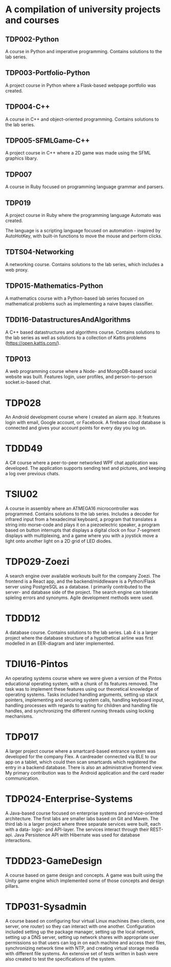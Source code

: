 # A compilation of university projects and courses

## TDP002-Python

A course in Python and imperative programming. Contains solutions to the lab series.

## TDP003-Portfolio-Python

A project course in Python where a Flask-based webpage portfolio was created.  

## TDP004-C++

A course in C++ and object-oriented programming. Contains solutions to the lab series.

## TDP005-SFMLGame-C++

A project course in C++ where a 2D game was made using the SFML graphics libary.

## TDP007

A course in Ruby focused on programming language grammar and parsers.

## TDP019

A project course in Ruby where the programming language Automato was created.

The language is a scripting language focused on automation - inspired by AutoHotKey, with built-in functions to move the mouse and perform clicks.

## TDTS04-Networking

A networking course. Contains solutions to the lab series, which includes a web proxy.

## TDP015-Mathematics-Python

A mathematics course with a Python-based lab series focused on mathematical problems such as implementing a naive bayes classifier.

## TDDI16-DatastructuresAndAlgorithms

A C++ based datastructures and algorithms course. Contains solutions to the lab series as well as solutions to a collection of Kattis problems (https://open.kattis.com/).

## TDP013

A web programming course where a Node- and MongoDB-based social website was built. Features login, user profiles, and person-to-person socket.io-based chat.

# TDP028

An Android development course where I created an alarm app. It features login with email, Google account, or Facebook. A firebase cloud database is connected and gives your account points for every day you log on.

# TDDD49

A C# course where a peer-to-peer networked WPF chat application was developed. The application supports sending text and pictures, and keeping a log over previous chats.

# TSIU02

A course in assembly where an ATMEGA16 microcontroller was programmed. Contains solutions to the lab series. Includes a decoder for infrared input from a hexadecimal keyboard, a program that translates a string into morse-code and plays it on a piezoelectric speaker, a program based on button interrupts that displays a digital clock on four 7-segment displays with multiplexing, and a game where you with a joystick move a light onto another light on a 2D grid of LED diodes.

# TDP029-Zoezi

A search engine over available workouts built for the company Zoezi. The frontend is a React app, and the backend/middleware is a Python/Flask server using PostgreSQL as a database. I primarily contributed to the server- and database side of the project. The search engine can tolerate spleling errors and synonyms. Agile development methods were used.

# TDDD12

A database course. Contains solutions to the lab series. Lab 4 is a larger project where the database structure of a hypothetical airline was first modelled in an EER-diagram and later implemented. 

# TDIU16-Pintos

An operating systems course where we were given a version of the Pintos educational operating system, with a chunk of its features removed. The task was to implement these features using our theoretical knowledge of operating systems. Tasks included handling arguments, setting up stack pointers, implementing and securing system calls, handling keyboard input, handling processes with regards to waiting for children and handling file handles, and synchronizing the different running threads using locking mechanisms.

# TDP017

A larger project course where a smartcard-based entrance system was developed for the company Flex. A cardreader connected via BLE to our app on a tablet, which could then scan smartcards which registered the entry in a backend database. There is also an administrative frontend view. My primary contribution was to the Android application and the card reader communication.

# TDP024-Enterprise-Systems

A Java-based course focused on enterprise systems and service-oriented architecture. The first labs are smaller labs based on Git and Maven. The third lab is a larger project where three separate services were built, each with a data- logic- and API-layer. The services interact through their REST-api. Java Persistence API with Hibernate was used for database interactions.

# TDDD23-GameDesign

A course based on game design and concepts. A game was built using the Unity game engine which implemented some of those concepts and design pillars.

# TDP031-Sysadmin

A course based on configuring four virtual Linux machines (two clients, one server, one router) so they can interact with one another. Configuration included setting up the package manager, setting up the local network, setting up a DNS server, setting up network shares with appropriate user permissions so that users can log in on each machine and access their files, synchronizing network time with NTP, and creating virtual storage media with different file systems. An extensive set of tests written in bash were also created to test the specifications of the system.

